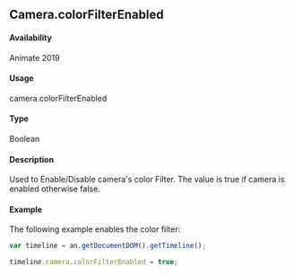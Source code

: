 ## Camera.colorFilterEnabled	

#### Availability

Animate 2019

#### Usage

camera.colorFilterEnabled	

#### Type

Boolean

#### Description

Used to Enable/Disable camera's color Filter. The value is true if camera is enabled otherwise false.

#### Example

The following example enables the color filter:

```javascript
var timeline = an.getDocumentDOM().getTimeline();

timeline.camera.colorFilterEnabled = true;

```